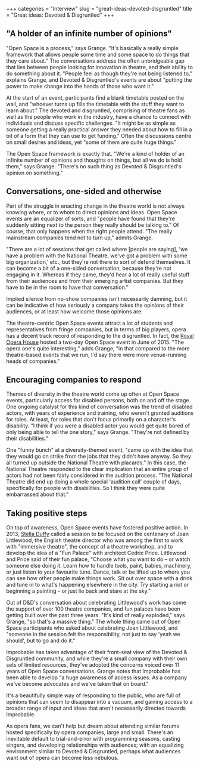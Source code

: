 +++
categories = "Interview"
slug = "great-ideas-devoted-disgruntled"
title = "Great ideas: Devoted &amp; Disgruntled"
+++

## "A holder of an infinite number of opinions"

"Open Space is a process," says Grange. "It's basically a really simple framework that allows people some time and some space to do things that they care about." The conversations address the often unbridgeable gap that lies between people looking for innovation in theatre, and their ability to do something about it. "People feel as though they're not being listened to," explains Grange, and Devoted & Disgruntled's events are about "putting the power to make change into the hands of those who want it."

At the start of an event, participants find a blank timetable posted on the wall, and "whoever turns up fills the timetable with the stuff they want to learn about." The devoted and disgruntled, comprising of theatre fans as well as the people who work in the industry, have a chance to connect with individuals and discuss specific challenges. "It might be as simple as someone getting a really practical answer they needed about how to fill in a bit of a form that they can use to get funding." Often the discussions centre on small desires and ideas, yet "some of them are quite huge things." 

The Open Space framework is exactly that. "We're a kind of holder of an infinite number of opinions and thoughts on things, but all we do is hold them," says Grange. "There's no such thing as Devoted & Disgruntled's opinion on something."

## Conversations, one-sided and otherwise

Part of the struggle in enacting change in the theatre world is not always knowing where, or to whom to direct opinions and ideas. Open Space events are an equalizer of sorts, and "people have found that they're suddenly sitting next to the person they really should be talking to." Of course, that only happens when the right people attend. "The really mainstream companies tend not to turn up," admits Grange. 

"There are a lot of sessions that get called where [people are saying], 'we have a problem with the National Theatre, we've got a problem with some big organization,' etc., but they're not there to sort of defend themselves. It can become a bit of a one-sided conversation, because they're not engaging in it. Whereas if they came, they'd hear a lot of really useful stuff from their audiences and from their emerging artist companies. But they have to be in the room to have that conversation."

Implied silence from no-show companies isn't necessarily damning, but it can be indicative of how seriously a company takes the opinions of their audiences, or at least how welcome those opinions are. 

The theatre-centric Open Space events attract a lot of students and representatives from fringe companies, but in terms of big players, opera has a decent track record of responding to the disgruntled. In fact, the [Royal Opera House](http://www.roh.org.uk/functions/devoted-and-disgruntled) hosted a two-day Open Space event in June of 2015. "The opera one's quite interesting," adds Grange, "in that compared to the more theatre-based events that we run, I'd say there were more venue-running heads of companies."

## Encouraging companies to respond

Themes of diversity in the theatre world come up often at Open Space events, particularly access for disabled persons, both on and off the stage. One ongoing catalyst for this kind of conversation was the trend of disabled actors, with years of experience and training, who weren't granted auditions for roles. At least, for roles that don't focus primarily on a character's disability. "I think if you were a disabled actor you would get quite bored of only being able to tell the one story," says Grange. "They're not defined by their disabilities."

One "funny bunch" at a diversity-themed event, "came up with the idea that they would go on strike from the jobs that they didn't have anyway. So they all turned up outside the National Theatre with placards." In this case, the National Theatre responded to the clear implication that an entire group of actors had not been fairly considered in the audition process. "The National Theatre did end up doing a whole special 'audition call' couple of days, specifically for people with disabilities. So I think they were quite embarrassed about that."


## Taking positive steps

On top of awareness, Open Space events have fostered positive action. In 2013, [Stella Duffy](http://funpalaces.co.uk/fun-palaces-at-shift-happens/) called a session to be focused on the centenary of Joan Littlewood, the English theatre director who was among the first to work with "immersive theatre", the concept of a theatre workshop, and to develop the idea of a "Fun Palace" with architect Cedric Price. Littlewood and Price said of their fun palace, "Choose what you want to do – or watch someone else doing it. Learn how to handle tools, paint, babies, machinery, or just listen to your favourite tune. Dance, talk or be lifted up to where you can see how other people make things work. Sit out over space with a drink and tune in to what's happening elsewhere in the city. Try starting a riot or beginning a painting – or just lie back and stare at the sky."

Out of D&D's conversation about celebrating Littlewood's work has come the support of over 100 theatre companies, and fun palaces have been getting built over the past three years. "It's kind of really exploded," says Grange, "so that's a massive thing." The whole thing came out of Open Space participants who asked about celebrating Joan Littlewood, and "someone in the session felt the responsibility, not just to say 'yeah we should', but to go and do it."

Improbable has taken advantage of their front-seat view of the Devoted & Disgruntled community, and while they're a small company with their own sets of limited resources, they've adopted the concerns voiced over 11 years of Open Space conversations. Grange notes that Improbable has been able to develop "a huge awareness of access issues. As a company we've become advocates and we've taken that on board."

It's a beautifully simple way of responding to the public, who are full of opinions that can seem to disappear into a vacuum, and gaining access to a broader range of input and ideas that aren't necessarily directed towards Improbable.

As opera fans, we can't help but dream about attending similar forums hosted specifically by opera companies, large and small. There's an inevitable default to trial-and-error with programming seasons, casting singers, and developing relationships with audiences; with an equalizing environment similar to Devoted & Disgruntled, perhaps what audiences want out of opera can become less nebulous.
